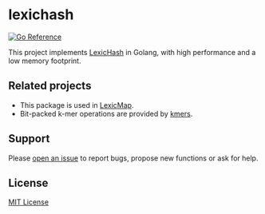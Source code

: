 # lexichash

[![Go Reference](https://pkg.go.dev/badge/github.com/shenwei356/lexichash.svg)](https://pkg.go.dev/github.com/shenwei356/lexichash)

This project implements [LexicHash](https://academic.oup.com/bioinformatics/article/39/11/btad652/7329717) in Golang,
with high performance and a low memory footprint.

## Related projects

- This package is used in [LexicMap](https://github.com/shenwei356/LexicMap).
- Bit-packed k-mer operations are provided by [kmers](https://github.com/shenwei356/kmers).

## Support

Please [open an issue](https://github.com/shenwei356/lexichash/issues) to report bugs,
propose new functions or ask for help.

## License

[MIT License](https://github.com/shenwei356/lexichash/blob/master/LICENSE)

